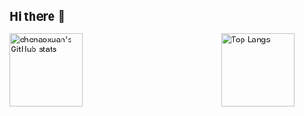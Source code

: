## Hi there 👋

<!--
**chenaoxuan/chenaoxuan** is a ✨ _special_ ✨ repository because its `README.md` (this file) appears on your GitHub profile.

Here are some ideas to get you started:

- 🔭 I’m currently working on ...
- 🌱 I’m currently learning ...
- 👯 I’m looking to collaborate on ...
- 🤔 I’m looking for help with ...
- 💬 Ask me about ...
- 📫 How to reach me: ...
- 😄 Pronouns: ...
- ⚡ Fun fact: ...

[![chenaoxuan's GitHub stats](https://github-readme-stats.vercel.app/api?username=chenaoxuan&show_icons=true&count_private=true)](https://github.com/anuraghazra/github-readme-stats)

[![Top Langs](https://github-readme-stats.vercel.app/api/top-langs/?username=chenaoxuan&layout=compact)](https://github.com/anuraghazra/github-readme-stats)
-->

<div>
  <a href="https://github.com/anuraghazra/github-readme-stats">
    <img align="left" height="130" src="https://github-readme-stats.vercel.app/api?username=chenaoxuan&show_icons=true&count_private=true" alt="chenaoxuan's GitHub stats">
  </a>

  <a href="https://github.com/anuraghazra/github-readme-stats">
    <img align="right" height="130" src="https://github-readme-stats.vercel.app/api/top-langs/?username=chenaoxuan&layout=compact" alt="Top Langs">
  </a>
</div>
